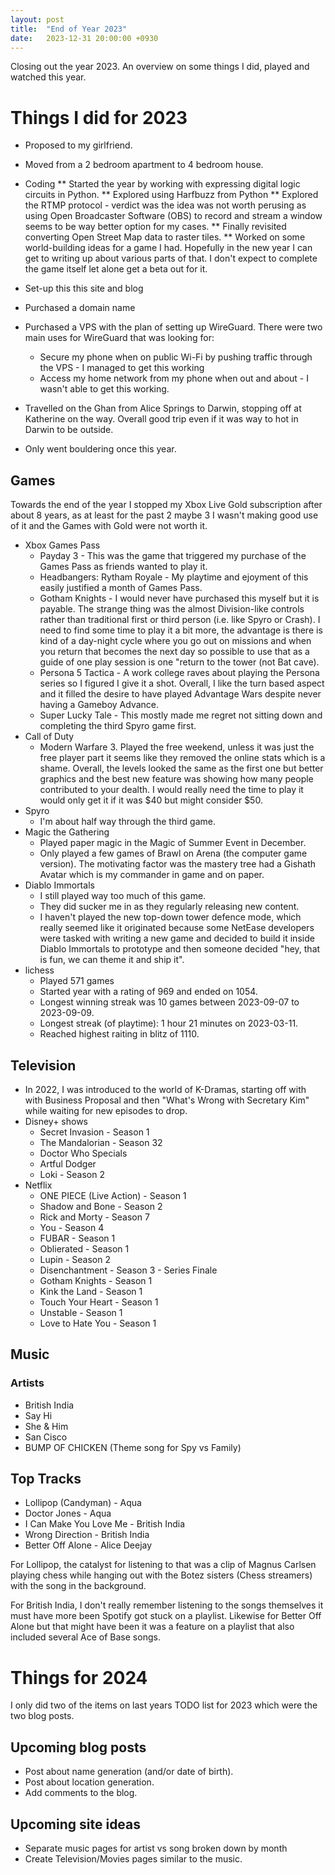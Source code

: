 ```yaml
---
layout: post
title:  "End of Year 2023"
date:   2023-12-31 20:00:00 +0930
---
```

Closing out the year 2023. An overview on some things I did, played and watched
this year.

# Things I did for 2023

* Proposed to my girlfriend.
* Moved from a 2 bedroom apartment to 4 bedroom house.
* Coding
** Started the year by working with expressing digital logic circuits in
   Python.
** Explored using Harfbuzz from Python
** Explored the RTMP protocol - verdict was the idea was not worth perusing as
   using Open Broadcaster Software (OBS) to record and stream a window seems to
   be way better option for my cases.
** Finally revisited converting Open Street Map data to raster tiles.
** Worked on some world-building ideas for a game I had. Hopefully in the new
   year I can get to writing up about various parts of that. I don't expect to
   complete the game itself let alone get a beta out for it.

* Set-up this this site and blog
* Purchased a domain name
* Purchased a VPS with the plan of setting up WireGuard. There were two main
  uses for WireGuard that was looking for:
    * Secure my phone when on public Wi-Fi by pushing traffic through the VPS -
      I managed to get this working
    * Access my home network from my phone when out and about - I wasn't able
      to get this working.
* Travelled on the Ghan from Alice Springs to Darwin, stopping off at Katherine
  on the way.
  Overall good trip even if it was way to hot in Darwin to be outside.
* Only went bouldering once this year.

## Games
Towards the end of the year I stopped my Xbox Live Gold subscription after
about 8 years, as at least for the past 2 maybe 3 I wasn't making good use of
it and the Games with Gold were not worth it.

* Xbox Games Pass
    * Payday 3 - This was the game that triggered my purchase of the Games Pass
      as friends wanted to play it.
    * Headbangers: Rytham Royale - My playtime and ejoyment of this easily
      justified a month of Games Pass.
    * Gotham Knights - I would never have purchased this myself but it is
      payable. The strange thing was the almost Division-like controls rather
      than traditional first or third person (i.e. like Spyro or Crash). I need
      to find some time to play it a bit more, the advantage is there is kind
      of a day-night cycle where you go out on missions and when you return that
      becomes the next day so possible to use that as a guide of one play
      session is one "return to the tower (not Bat cave).
    * Persona 5 Tactica - A work college raves about playing the Persona series
      so I figured I give it a shot. Overall, I like the turn based aspect and
      it filled the desire to have played Advantage Wars despite never having
      a Gameboy Advance.
    * Super Lucky Tale - This mostly made me regret not sitting down and
      completing the third Spyro game first.
* Call of Duty
    * Modern Warfare 3. Played the free weekend, unless it was just the free
      player part it seems like they removed the online stats which is a shame.
      Overall, the levels looked the same as the first one but better graphics
      and the best new feature was showing how many people contributed to your
      dealth. I would really need the time to play it would only
      get it if it was $40 but might consider $50.
* Spyro
    * I'm about half way through the third game.
* Magic the Gathering
    * Played paper magic in the Magic of Summer Event in December.
    * Only played a few games of Brawl on Arena (the computer game version).
      The motivating factor was the mastery tree had a Gishath Avatar which is
      my commander in game and on paper.
* Diablo Immortals
    * I still played way too much of this game.
    * They did sucker me in as they regularly releasing new content.
    * I haven't played the new top-down tower defence mode, which really seemed
      like it originated because some NetEase developers were tasked with
      writing a new game and decided to build it inside Diablo Immortals to
      prototype and then someone decided "hey, that is fun, we can theme it
      and ship it".
* lichess
  * Played 571 games
  * Started year with a rating of 969 and ended on 1054.
  * Longest winning streak was 10 games between 2023-09-07 to 2023-09-09.
  * Longest streak (of playtime): 1 hour 21 minutes on 2023-03-11.
  * Reached highest raiting in blitz of 1110.

## Television

* In 2022, I was introduced to the world of K-Dramas, starting off with with
   Business Proposal and then "What's Wrong with Secretary Kim" while waiting
   for new episodes to drop.
* Disney+ shows
    * Secret Invasion - Season 1
    * The Mandalorian - Season 32
    * Doctor Who Specials
    * Artful Dodger
    * Loki - Season 2
* Netflix
    * ONE PIECE (Live Action) - Season 1
    * Shadow and Bone - Season 2
    * Rick and Morty - Season 7
    - You - Season 4
    * FUBAR - Season 1
    * Oblierated - Season 1
    * Lupin - Season 2
    * Disenchantment - Season 3 - Series Finale
    * Gotham Knights - Season 1
    * Kink the Land - Season 1
    * Touch Your Heart - Season 1
    * Unstable - Season 1
    * Love to Hate You - Season 1

## Music

### Artists
* British India
* Say Hi
* She & Him
* San Cisco
* BUMP OF CHICKEN (Theme song for Spy vs Family)

## Top Tracks

* Lollipop (Candyman) - Aqua
* Doctor Jones - Aqua
* I Can Make You Love Me - British India
* Wrong Direction - British India
* Better Off Alone - Alice Deejay

For Lollipop, the catalyst for listening to that was a clip of Magnus Carlsen
playing chess while hanging out with the Botez sisters (Chess streamers) with
the song in the background.

For British India, I don't really remember listening to the songs themselves it
must have more been Spotify got stuck on a playlist. Likewise for
Better Off Alone but that might have been it was a feature on a  playlist that
also included several Ace of Base songs.

# Things for 2024
I only did two of the items on last years TODO list for 2023 which were
the two blog posts.

## Upcoming blog posts

- Post about name generation (and/or date of birth).
- Post about location generation.
- Add comments to the blog.

## Upcoming site ideas
* Separate music pages for artist vs song broken down by month
* Create Television/Movies pages similar to the music.

